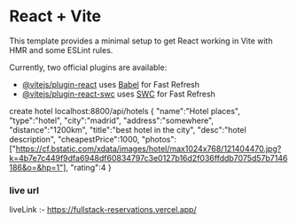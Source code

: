 # React + Vite

This template provides a minimal setup to get React working in Vite with HMR and some ESLint rules.

Currently, two official plugins are available:

- [@vitejs/plugin-react](https://github.com/vitejs/vite-plugin-react/blob/main/packages/plugin-react/README.md) uses [Babel](https://babeljs.io/) for Fast Refresh
- [@vitejs/plugin-react-swc](https://github.com/vitejs/vite-plugin-react-swc) uses [SWC](https://swc.rs/) for Fast Refresh


create hotel
localhost:8800/api/hotels
{
    "name":"Hotel places",
    "type":"hotel",
    "city":"madrid",
    "address":"somewhere",
    "distance":"1200km",
    "title":"best hotel in the city",
    "desc":"hotel description",
    "cheapestPrice":1000,
    "photos":["https://cf.bstatic.com/xdata/images/hotel/max1024x768/121404470.jpg?k=4b7e7c449f9dfa6948df60834797c3e0127b16d2f036ffddb7075d57b7146186&o=&hp=1"],
    "rating":4
}


### live url 
liveLink :- https://fullstack-reservations.vercel.app/








